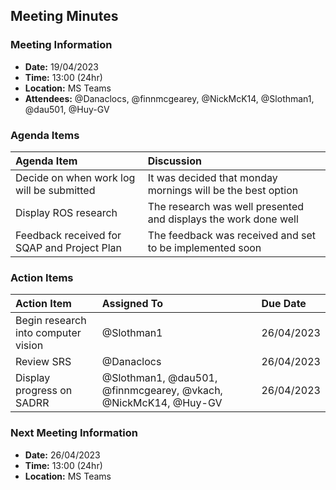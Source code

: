 ## Meeting Minutes
### Meeting Information
* **Date:** 19/04/2023
* **Time:** 13:00 (24hr)
* **Location:** MS Teams
* **Attendees:** @Danaclocs, @finnmcgearey, @NickMcK14, @Slothman1, @dau501, @Huy-GV

### Agenda Items
|Agenda Item|Discussion|
|:-|:-|
|Decide on when work log will be submitted|It was decided that monday mornings will be the best option|
|Display ROS research|The research was well presented and displays the work done well|
|Feedback received for SQAP and Project Plan|The feedback was received and set to be implemented soon|

### Action Items
|Action Item|Assigned To|Due Date|
|:-|:-|:-|
|Begin research into computer vision|@Slothman1|26/04/2023|
|Review SRS|@Danaclocs|26/04/2023|
|Display progress on SADRR|@Slothman1, @dau501, @finnmcgearey, @vkach, @NickMcK14, @Huy-GV|26/04/2023|

### Next Meeting Information
* **Date:** 26/04/2023
* **Time:** 13:00 (24hr)
* **Location:** MS Teams
